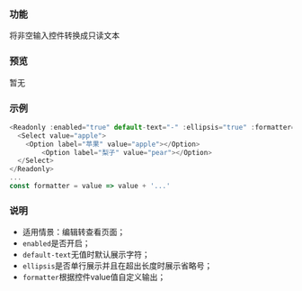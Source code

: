 ### 功能

将非空输入控件转换成只读文本

### 预览

暂无

### 示例

```javascript
<Readonly :enabled="true" default-text="-" :ellipsis="true" :formatter="formatter">
  <Select value="apple">
    <Option label="苹果" value="apple"></Option>
		<Option label="梨子" value="pear"></Option>
  </Select>
</Readonly>
...
const formatter = value => value + '...'
```

### 说明

* 适用情景：编辑转查看页面；
* `enabled`是否开启；
* `default-text`无值时默认展示字符；
* `ellipsis`是否单行展示并且在超出长度时展示省略号；
* `formatter`根据控件value值自定义输出；